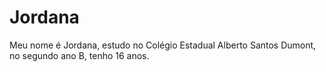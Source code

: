 # Jordana
Meu nome é Jordana, estudo no Colégio Estadual Alberto Santos Dumont, no segundo ano B, tenho 16 anos.
